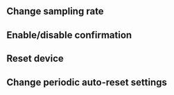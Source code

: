 ## Change sampling rate
## Enable/disable confirmation
## Reset device
## Change periodic auto-reset settings